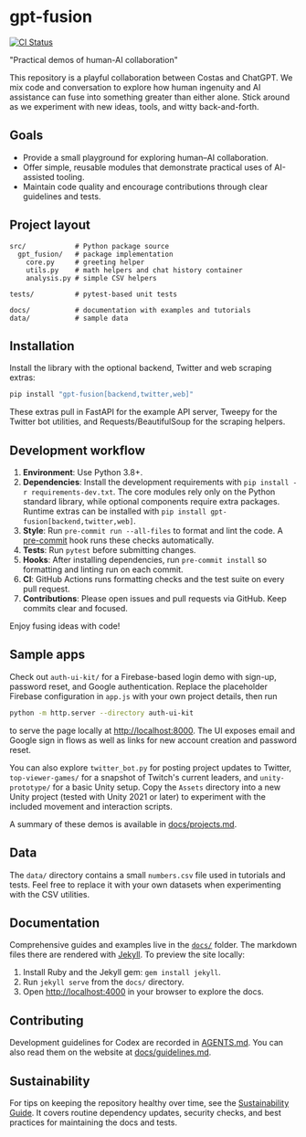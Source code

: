 # gpt-fusion
[![CI Status](https://github.com/costasford/gpt-fusion/actions/workflows/ci.yml/badge.svg)](https://github.com/costasford/gpt-fusion/actions/workflows/ci.yml)

"Practical demos of human-AI collaboration"

This repository is a playful collaboration between Costas and ChatGPT. We mix code and conversation to explore how human ingenuity and AI assistance can fuse into something greater than either alone. Stick around as we experiment with new ideas, tools, and witty back-and-forth.

## Goals

- Provide a small playground for exploring human–AI collaboration.
- Offer simple, reusable modules that demonstrate practical uses of AI-assisted tooling.
- Maintain code quality and encourage contributions through clear guidelines and tests.

## Project layout

```
src/            # Python package source
  gpt_fusion/   # package implementation
    core.py     # greeting helper
    utils.py    # math helpers and chat history container
    analysis.py # simple CSV helpers

tests/          # pytest-based unit tests

docs/           # documentation with examples and tutorials
data/           # sample data
```

## Installation

Install the library with the optional backend, Twitter and web scraping extras:

```bash
pip install "gpt-fusion[backend,twitter,web]"
```

These extras pull in FastAPI for the example API server, Tweepy for the
Twitter bot utilities, and Requests/BeautifulSoup for the scraping helpers.

## Development workflow

1. **Environment**: Use Python 3.8+.
2. **Dependencies**: Install the development requirements with `pip install -r requirements-dev.txt`. The core modules rely only on the Python standard library, while optional components require extra packages.
   Runtime extras can be installed with `pip install gpt-fusion[backend,twitter,web]`.
3. **Style**: Run `pre-commit run --all-files` to format and lint the code. A [pre-commit](https://pre-commit.com) hook runs these checks automatically.
4. **Tests**: Run `pytest` before submitting changes.
5. **Hooks**: After installing dependencies, run `pre-commit install` so formatting and linting run on each commit.
6. **CI**: GitHub Actions runs formatting checks and the test suite on every pull request.
7. **Contributions**: Please open issues and pull requests via GitHub. Keep commits clear and focused.

Enjoy fusing ideas with code!

## Sample apps

Check out `auth-ui-kit/` for a Firebase-based login demo with sign-up, password reset,
and Google authentication. Replace the placeholder Firebase configuration in
`app.js` with your own project details, then run

```bash
python -m http.server --directory auth-ui-kit
```

to serve the page locally at <http://localhost:8000>. The UI exposes email and
Google sign in flows as well as links for new account creation and password
reset.

You can also explore `twitter_bot.py` for posting project updates to Twitter,
`top-viewer-games/` for a snapshot of Twitch's current leaders, and
`unity-prototype/` for a basic Unity setup. Copy the `Assets` directory into
a new Unity project (tested with Unity&nbsp;2021 or later) to experiment with the
included movement and interaction scripts.

A summary of these demos is available in [docs/projects.md](docs/projects.md).

## Data

The `data/` directory contains a small `numbers.csv` file used in tutorials and
tests. Feel free to replace it with your own datasets when experimenting with
the CSV utilities.

## Documentation

Comprehensive guides and examples live in the [`docs/`](docs) folder. The
markdown files there are rendered with [Jekyll](https://jekyllrb.com/). To preview
the site locally:

1. Install Ruby and the Jekyll gem: `gem install jekyll`.
2. Run `jekyll serve` from the `docs/` directory.
3. Open <http://localhost:4000> in your browser to explore the docs.

## Contributing

Development guidelines for Codex are recorded in [AGENTS.md](AGENTS.md).
You can also read them on the website at [docs/guidelines.md](docs/guidelines.md).

## Sustainability

For tips on keeping the repository healthy over time, see the [Sustainability Guide](docs/sustainability.md). It covers routine dependency updates, security checks, and best practices for maintaining the docs and tests.
